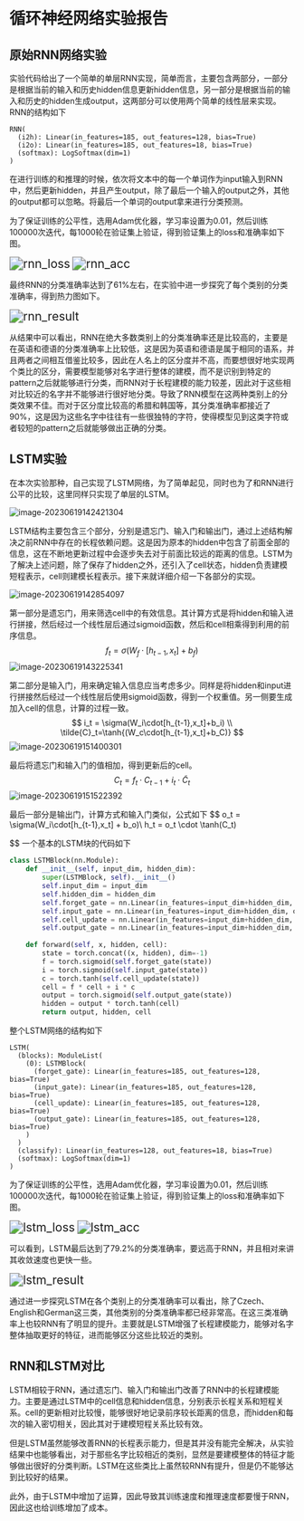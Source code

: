 # 循环神经网络实验报告

## 原始RNN网络实验

实验代码给出了一个简单的单层RNN实现，简单而言，主要包含两部分，一部分是根据当前的输入和历史hidden信息更新hidden信息，另一部分是根据当前的输入和历史的hidden生成output，这两部分可以使用两个简单的线性层来实现。RNN的结构如下

```
RNN(
  (i2h): Linear(in_features=185, out_features=128, bias=True)
  (i2o): Linear(in_features=185, out_features=18, bias=True)
  (softmax): LogSoftmax(dim=1)
)
```

在进行训练的和推理的时候，依次将文本中的每一个单词作为input输入到RNN中，然后更新hidden，并且产生output，除了最后一个输入的output之外，其他的output都可以忽略。将最后一个单词的output拿来进行分类预测。

为了保证训练的公平性，选用Adam优化器，学习率设置为0.01，然后训练100000次迭代，每1000轮在验证集上验证，得到验证集上的loss和准确率如下图。

<img src="E:\project\NKU-COSC0054-DeepLearning\Lab3-RNN\report\rnn_loss.png" alt="rnn_loss" style="zoom:150%;" />

<img src="E:\project\NKU-COSC0054-DeepLearning\Lab3-RNN\report\rnn_acc.png" alt="rnn_acc" style="zoom:150%;" />

最终RNN的分类准确率达到了61%左右，在实验中进一步探究了每个类别的分类准确率，得到热力图如下。

<img src="E:\project\NKU-COSC0054-DeepLearning\Lab3-RNN\report\rnn_result.png" alt="rnn_result" style="zoom:150%;" />

从结果中可以看出，RNN在绝大多数类别上的分类准确率还是比较高的，主要是在英语和德语的分类准确率上比较低，这是因为英语和德语是属于相同的语系，并且两者之间相互借鉴比较多，因此在人名上的区分度并不高，而要想很好地实现两个类比的区分，需要模型能够对名字进行整体的建模，而不是识别到特定的pattern之后就能够进行分类，而RNN对于长程建模的能力较差，因此对于这些相对比较近的名字并不能够进行很好地分类。导致了RNN模型在这两种类别上的分类效果不佳。而对于区分度比较高的希腊和韩国等，其分类准确率都接近了90%，这是因为这些名字中往往有一些很独特的字符，使得模型见到这类字符或者较短的pattern之后就能够做出正确的分类。

## LSTM实验

在本次实验那种，自己实现了LSTM网络，为了简单起见，同时也为了和RNN进行公平的比较，这里同样只实现了单层的LSTM。

![image-20230619142421304](E:\project\NKU-COSC0054-DeepLearning\Lab3-RNN\report\image-20230619142421304.png)

LSTM结构主要包含三个部分，分别是遗忘门、输入门和输出门，通过上述结构解决之前RNN中存在的长程依赖问题。这是因为原本的hidden中包含了前面全部的信息，这在不断地更新过程中会逐步失去对于前面比较远的距离的信息。LSTM为了解决上述问题，除了保存了hidden之外，还引入了cell状态，hidden负责建模短程表示，cell则建模长程表示。接下来就详细介绍一下各部分的实现。

![image-20230619142854097](E:\project\NKU-COSC0054-DeepLearning\Lab3-RNN\report\image-20230619142854097.png)

第一部分是遗忘门，用来筛选cell中的有效信息。其计算方式是将hidden和输入进行拼接，然后经过一个线性层后通过sigmoid函数，然后和cell相乘得到利用的前序信息。
$$
f_t = \sigma(W_f\cdot[h_{t-1},x_t]+b_f)
$$
![image-20230619143225341](E:\project\NKU-COSC0054-DeepLearning\Lab3-RNN\report\image-20230619143225341.png)

第二部分是输入门，用来确定输入信息应当考虑多少。同样是将hidden和input进行拼接然后经过一个线性层后使用sigmoid函数，得到一个权重值。另一侧要生成加入cell的信息，计算的过程一致。
$$
i_t = \sigma(W_i\cdot[h_{t-1},x_t]+b_i) \\
\tilde{C}_t=\tanh{(W_c\cdot[h_{t-1},x_t]+b_C)}
$$
![image-20230619151400301](E:\project\NKU-COSC0054-DeepLearning\Lab3-RNN\report\image-20230619151400301.png)

最后将遗忘门和输入门的值相加，得到更新后的cell。
$$
C_t= f_t\cdot C_{t-1} + i_t \cdot \tilde{C}_t
$$
![image-20230619151522392](E:\project\NKU-COSC0054-DeepLearning\Lab3-RNN\report\image-20230619151522392.png)

最后一部分是输出门，计算方式和输入门类似，公式如下
$$
o_t = \sigma(W_i\cdot[h_{t-1},x_t] + b_o)\\
h_t = o_t \cdot \tanh(C_t)
$$
一个基本的LSTM块的代码如下

```python
class LSTMBlock(nn.Module):
    def __init__(self, input_dim, hidden_dim):
        super(LSTMBlock, self).__init__()
        self.input_dim = input_dim
        self.hidden_dim = hidden_dim
        self.forget_gate = nn.Linear(in_features=input_dim+hidden_dim, out_features=hidden_dim)
        self.input_gate = nn.Linear(in_features=input_dim+hidden_dim, out_features=hidden_dim)
        self.cell_update = nn.Linear(in_features=input_dim+hidden_dim, out_features=hidden_dim)
        self.output_gate = nn.Linear(in_features=input_dim+hidden_dim, out_features=hidden_dim)
        
    def forward(self, x, hidden, cell):
        state = torch.concat((x, hidden), dim=-1)
        f = torch.sigmoid(self.forget_gate(state))
        i = torch.sigmoid(self.input_gate(state))
        c = torch.tanh(self.cell_update(state))
        cell = f * cell + i * c
        output = torch.sigmoid(self.output_gate(state))
        hidden = output * torch.tanh(cell)
        return output, hidden, cell
```

整个LSTM网络的结构如下

```
LSTM(
  (blocks): ModuleList(
    (0): LSTMBlock(
      (forget_gate): Linear(in_features=185, out_features=128, bias=True)
      (input_gate): Linear(in_features=185, out_features=128, bias=True)
      (cell_update): Linear(in_features=185, out_features=128, bias=True)
      (output_gate): Linear(in_features=185, out_features=128, bias=True)
    )
  )
  (classify): Linear(in_features=128, out_features=18, bias=True)
  (softmax): LogSoftmax(dim=1)
)
```

为了保证训练的公平性，选用Adam优化器，学习率设置为0.01，然后训练100000次迭代，每1000轮在验证集上验证，得到验证集上的loss和准确率如下图。

<img src="E:\project\NKU-COSC0054-DeepLearning\Lab3-RNN\report\lstm_loss.png" alt="lstm_loss" style="zoom:150%;" />

<img src="E:\project\NKU-COSC0054-DeepLearning\Lab3-RNN\report\lstm_acc.png" alt="lstm_acc" style="zoom:150%;" />

可以看到，LSTM最后达到了79.2%的分类准确率，要远高于RNN，并且相对来讲其收敛速度也更快一些。

<img src="E:\project\NKU-COSC0054-DeepLearning\Lab3-RNN\report\lstm_result.png" alt="lstm_result" style="zoom:150%;" />

通过进一步探究LSTM在各个类别上的分类准确率可以看出，除了Czech、English和German这三类，其他类别的分类准确率都已经非常高。在这三类准确率上也较RNN有了明显的提升。主要就是LSTM增强了长程建模能力，能够对名字整体抽取更好的特征，进而能够区分这些比较近的类别。

## RNN和LSTM对比

LSTM相较于RNN，通过遗忘门、输入门和输出门改善了RNN中的长程建模能力。主要是通过LSTM中的cell信息和hidden信息，分别表示长程关系和短程关系。cell的更新相对比较慢，能够很好地记录前序较长距离的信息，而hidden和每次的输入密切相关，因此其对于建模短程关系比较有效。

但是LSTM虽然能够改善RNN的长程表示能力，但是其并没有能完全解决，从实验结果中也能够看出，对于那些名字比较相近的类别，显然是要建模整体的特征才能够做出很好的分类判断。LSTM在这些类比上虽然较RNN有提升，但是仍不能够达到比较好的结果。

此外，由于LSTM中增加了运算，因此导致其训练速度和推理速度都要慢于RNN，因此这也给训练增加了成本。